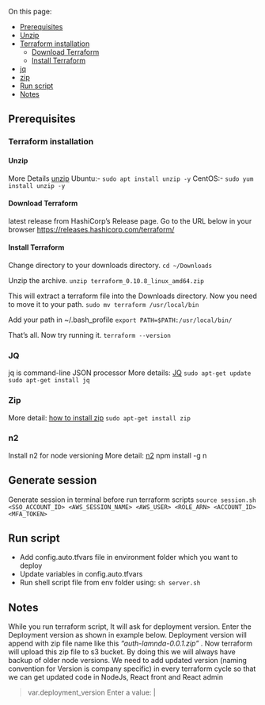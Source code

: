 On this page:

* [Prerequisites](https://bitbucket.org/teamshowcaser/devops/overview#prerequisites)
 * [Unzip](https://bitbucket.org/teamshowcaser/devops/overview#unzip)
 * [Terraform installation](https://bitbucket.org/teamshowcaser/devops/overview#terraform-installation)
   * [Download Terraform](https://bitbucket.org/teamshowcaser/devops/overview#download-terraform)
   * [Install Terraform](https://bitbucket.org/teamshowcaser/devops/overview#install-terraform)
 * [jq](https://bitbucket.org/teamshowcaser/devops/overview#jq)
 * [zip](https://bitbucket.org/teamshowcaser/devops/overview#zip)
* [Run script](https://bitbucket.org/teamshowcaser/devops/overview#run-script)
* [Notes](https://bitbucket.org/teamshowcaser/devops/overview#notes)

## Prerequisites

### Terraform installation

#### Unzip
More Details [unzip](http://www.brocade.com/content/html/en/software-installation-guide/SDN-Controller-2.1.0-Software-Installation/GUID-0E81C58A-6F32-4862-9B0C-84F2DC8BA238.html)
Ubuntu:-
`sudo apt install unzip -y`
CentOS:-
`sudo yum install unzip -y `

#### Download Terraform

latest release from HashiCorp’s Release page. Go to the URL below in your browser
https://releases.hashicorp.com/terraform/

#### Install Terraform
Change directory to your downloads directory.
`cd ~/Downloads`

Unzip the archive.
`unzip terraform_0.10.8_linux_amd64.zip`

This will extract a terraform file into the Downloads directory. Now you need to move it to your path.
`sudo mv terraform /usr/local/bin`

Add your path in ~/.bash_profile
`export PATH=$PATH:/usr/local/bin/`

That’s all. Now try running it.
`terraform --version`

### JQ
jq is command-line JSON processor
More details: [JQ](https://stedolan.github.io/jq/download/)
`sudo apt-get update sudo apt-get install jq`

### Zip
More detail: [how to install zip](https://www.digitalocean.com/community/questions/how-to-install-zip-in-ubuntu)
`sudo apt-get install zip`

### n2
Install n2 for node versioning
More detail: [n2](https://www.npmjs.com/package/n2)
npm install -g n

## Generate session
Generate session in terminal before run terraform scripts
`source session.sh <SSO_ACCOUNT_ID> <AWS_SESSION_NAME> <AWS_USER> <ROLE_ARN> <ACCOUNT_ID> <MFA_TOKEN>`

## Run script
- Add config.auto.tfvars file in environment folder which you want to deploy
- Update variables in config.auto.tfvars
- Run shell script file from env folder using:
`sh server.sh`

## Notes


While you run terraform script, It will ask for deployment version. Enter the Deployment version as shown in example below. Deployment version will append with zip file name like this *“auth-lamnda-0.0.1.zip”* . Now terraform will upload this zip file to s3 bucket. By doing this we will always  have backup of older node versions. We need to add updated version (naming convention for Version is company specific)  in every terraform cycle so that we can get updated code in NodeJs, React front and React admin


> var.deployment_version
> Enter a value: |

